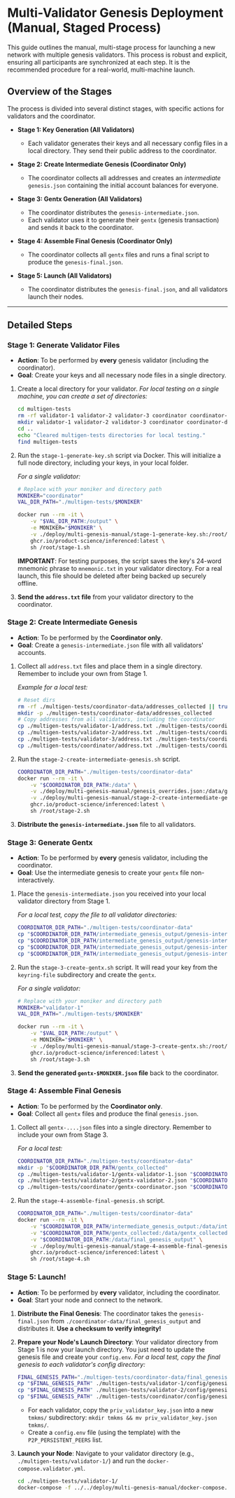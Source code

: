 # Multi-Validator Genesis Deployment (Manual, Staged Process)

This guide outlines the manual, multi-stage process for launching a new network with multiple genesis validators. This process is robust and explicit, ensuring all participants are synchronized at each step. It is the recommended procedure for a real-world, multi-machine launch.

## Overview of the Stages

The process is divided into several distinct stages, with specific actions for validators and the coordinator.

*   **Stage 1: Key Generation (All Validators)**
    *   Each validator generates their keys and all necessary config files in a local directory. They send their public address to the coordinator.

*   **Stage 2: Create Intermediate Genesis (Coordinator Only)**
    *   The coordinator collects all addresses and creates an *intermediate* `genesis.json` containing the initial account balances for everyone.

*   **Stage 3: Gentx Generation (All Validators)**
    *   The coordinator distributes the `genesis-intermediate.json`.
    *   Each validator uses it to generate their `gentx` (genesis transaction) and sends it back to the coordinator.

*   **Stage 4: Assemble Final Genesis (Coordinator Only)**
    *   The coordinator collects all `gentx` files and runs a final script to produce the `genesis-final.json`.

*   **Stage 5: Launch (All Validators)**
    *   The coordinator distributes the `genesis-final.json`, and all validators launch their nodes.

---

## Detailed Steps

### Stage 1: Generate Validator Files

*   **Action**: To be performed by **every** genesis validator (including the coordinator).
*   **Goal**: Create your keys and all necessary node files in a single directory.

1.  Create a local directory for your validator. 
    *For local testing on a single machine, you can create a set of directories:*
    ```bash
    cd multigen-tests
    rm -rf validator-1 validator-2 validator-3 coordinator coordinator-data || true
    mkdir validator-1 validator-2 validator-3 coordinator coordinator-data
    cd ..
    echo "Cleared multigen-tests directories for local testing."
    find multigen-tests
    ```

2.  Run the `stage-1-generate-key.sh` script via Docker. This will initialize a full node directory, including your keys, in your local folder.

    *For a single validator:*
    ```bash
    # Replace with your moniker and directory path
    MONIKER="coordinator"
    VAL_DIR_PATH="./multigen-tests/$MONIKER"
    
    docker run --rm -it \
        -v "$VAL_DIR_PATH:/output" \
        -e MONIKER="$MONIKER" \
        -v ./deploy/multi-genesis-manual/stage-1-generate-key.sh:/root/stage-1.sh \
        ghcr.io/product-science/inferenced:latest \
        sh /root/stage-1.sh
    ```
    **IMPORTANT**: For testing purposes, the script saves the key's 24-word mnemonic phrase to `mnemonic.txt` in your validator directory. For a real launch, this file should be deleted after being backed up securely offline.

3.  **Send the `address.txt` file** from your validator directory to the coordinator.

### Stage 2: Create Intermediate Genesis

*   **Action**: To be performed by the **Coordinator only**.
*   **Goal**: Create a `genesis-intermediate.json` file with all validators' accounts.

1.  Collect all `address.txt` files and place them in a single directory. Remember to include your own from Stage 1.
    
    *Example for a local test:*
    ```bash
    # Reset dirs
    rm -rf ./multigen-tests/coordinator-data/addresses_collected || true
    mkdir -p ./multigen-tests/coordinator-data/addresses_collected
    # Copy addresses from all validators, including the coordinator
    cp ./multigen-tests/validator-1/address.txt ./multigen-tests/coordinator-data/addresses_collected/validator-1.address
    cp ./multigen-tests/validator-2/address.txt ./multigen-tests/coordinator-data/addresses_collected/validator-2.address
    cp ./multigen-tests/validator-3/address.txt ./multigen-tests/coordinator-data/addresses_collected/validator-3.address
    cp ./multigen-tests/coordinator/address.txt ./multigen-tests/coordinator-data/addresses_collected/coordinator.address
    ```

2.  Run the `stage-2-create-intermediate-genesis.sh` script.

    ```bash
    COORDINATOR_DIR_PATH="./multigen-tests/coordinator-data"
    docker run --rm -it \
        -v "$COORDINATOR_DIR_PATH:/data" \
        -v ./deploy/multi-genesis-manual/genesis_overrides.json:/data/genesis_overrides.json \
        -v ./deploy/multi-genesis-manual/stage-2-create-intermediate-genesis.sh:/root/stage-2.sh \
        ghcr.io/product-science/inferenced:latest \
        sh /root/stage-2.sh
    ```
3.  **Distribute the `genesis-intermediate.json`** file to all validators.

### Stage 3: Generate Gentx

*   **Action**: To be performed by **every** genesis validator, including the coordinator.
*   **Goal**: Use the intermediate genesis to create your `gentx` file non-interactively.

1.  Place the `genesis-intermediate.json` you received into your local validator directory from Stage 1.

    *For a local test, copy the file to all validator directories:*
    ```bash
    COORDINATOR_DIR_PATH="./multigen-tests/coordinator-data"
    cp "$COORDINATOR_DIR_PATH/intermediate_genesis_output/genesis-intermediate.json" ./multigen-tests/validator-1/
    cp "$COORDINATOR_DIR_PATH/intermediate_genesis_output/genesis-intermediate.json" ./multigen-tests/validator-2/
    cp "$COORDINATOR_DIR_PATH/intermediate_genesis_output/genesis-intermediate.json" ./multigen-tests/validator-3/
    cp "$COORDINATOR_DIR_PATH/intermediate_genesis_output/genesis-intermediate.json" ./multigen-tests/coordinator/
    ```

2.  Run the `stage-3-create-gentx.sh` script. It will read your key from the `keyring-file` subdirectory and create the `gentx`.

    *For a single validator:*
    ```bash
    # Replace with your moniker and directory path
    MONIKER="validator-1"
    VAL_DIR_PATH="./multigen-tests/$MONIKER"

    docker run --rm -it \
        -v "$VAL_DIR_PATH:/output" \
        -e MONIKER="$MONIKER" \
        -v ./deploy/multi-genesis-manual/stage-3-create-gentx.sh:/root/stage-3.sh \
        ghcr.io/product-science/inferenced:latest \
        sh /root/stage-3.sh
    ```
3.  **Send the generated `gentx-$MONIKER.json` file** back to the coordinator.

### Stage 4: Assemble Final Genesis

*   **Action**: To be performed by the **Coordinator only**.
*   **Goal**: Collect all `gentx` files and produce the final `genesis.json`.

1.  Collect all `gentx-....json` files into a single directory. Remember to include your own from Stage 3.

    *For a local test:*
    ```bash
    COORDINATOR_DIR_PATH="./multigen-tests/coordinator-data"
    mkdir -p "$COORDINATOR_DIR_PATH/gentx_collected"
    cp ./multigen-tests/validator-1/gentx-validator-1.json "$COORDINATOR_DIR_PATH/gentx_collected/"
    cp ./multigen-tests/validator-2/gentx-validator-2.json "$COORDINATOR_DIR_PATH/gentx_collected/"
    cp ./multigen-tests/coordinator/gentx-coordinator.json "$COORDINATOR_DIR_PATH/gentx_collected/"
    ```

2.  Run the `stage-4-assemble-final-genesis.sh` script.

    ```bash
    COORDINATOR_DIR_PATH="./multigen-tests/coordinator-data"
    docker run --rm -it \
        -v "$COORDINATOR_DIR_PATH/intermediate_genesis_output:/data/intermediate_genesis_output" \
        -v "$COORDINATOR_DIR_PATH/gentx_collected:/data/gentx_collected" \
        -v "$COORDINATOR_DIR_PATH:/data/final_genesis_output" \
        -v ./deploy/multi-genesis-manual/stage-4-assemble-final-genesis.sh:/root/stage-4.sh \
        ghcr.io/product-science/inferenced:latest \
        sh /root/stage-4.sh
    ```

### Stage 5: Launch!

*   **Action**: To be performed by **every** validator, including the coordinator.
*   **Goal**: Start your node and connect to the network.

1.  **Distribute the Final Genesis**: The coordinator takes the `genesis-final.json` from `./coordinator-data/final_genesis_output` and distributes it. **Use a checksum to verify integrity!**

2.  **Prepare your Node's Launch Directory**: Your validator directory from Stage 1 is now your launch directory. You just need to update the genesis file and create your `config.env`.
    *For a local test, copy the final genesis to each validator's config directory:*
    ```bash
    FINAL_GENESIS_PATH="./multigen-tests/coordinator-data/final_genesis_output/genesis-final.json"
    cp "$FINAL_GENESIS_PATH" ./multigen-tests/validator-1/config/genesis.json
    cp "$FINAL_GENESIS_PATH" ./multigen-tests/validator-2/config/genesis.json
    cp "$FINAL_GENESIS_PATH" ./multigen-tests/coordinator/config/genesis.json
    ```
    *   For each validator, copy the `priv_validator_key.json` into a new `tmkms/` subdirectory: `mkdir tmkms && mv priv_validator_key.json tmkms/`.
    *   Create a `config.env` file (using the template) with the `P2P_PERSISTENT_PEERS` list.

3.  **Launch your Node**:
    Navigate to your validator directory (e.g., `./multigen-tests/validator-1/`) and run the `docker-compose.validator.yml`.
    ```bash
    cd ./multigen-tests/validator-1/
    docker-compose -f ../../deploy/multi-genesis-manual/docker-compose.validator.yml up -d
    ```
